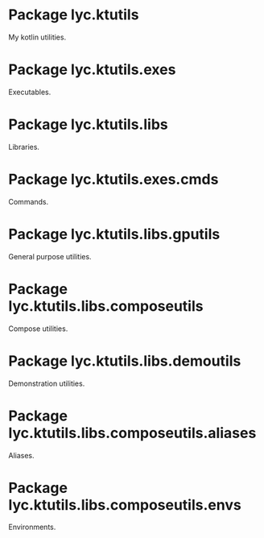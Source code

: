 <!---
Copyright 2022 Yucheng Liu. Apache License Version 2.0.
Apache License Version 2.0 copy: http://www.apache.org/licenses/LICENSE-2.0
--->

<!--- Level 0 packages --->

# Package lyc.ktutils

My kotlin utilities.

<!--- End Level 0 packages --->
<!--- Level 1 packages --->

# Package lyc.ktutils.exes

Executables.

# Package lyc.ktutils.libs

Libraries.

<!--- End Level 1 packages --->
<!--- Level 2 packages --->

# Package lyc.ktutils.exes.cmds

Commands.

# Package lyc.ktutils.libs.gputils

General purpose utilities.

# Package lyc.ktutils.libs.composeutils

Compose utilities.

# Package lyc.ktutils.libs.demoutils

Demonstration utilities.

<!--- End Level 2 packages --->
<!--- Level 3 packages --->


# Package lyc.ktutils.libs.composeutils.aliases

Aliases.

# Package lyc.ktutils.libs.composeutils.envs

Environments.

<!--- End Level 3 packages --->
